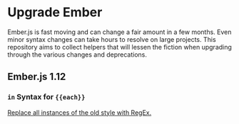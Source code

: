 # Upgrade Ember
Ember.js is fast moving and can change a fair amount in a few months. Even minor syntax changes can take hours to resolve on large projects. This repository aims to collect helpers that will lessen the fiction when upgrading through the various changes and deprecations.

## Ember.js 1.12
### `in` Syntax for `{{each}}`
[Replace all instances of the old style with RegEx.](https://github.com/benmurden/ember-upgrade-helpers/blob/master/Ember1.12/each-regex)
